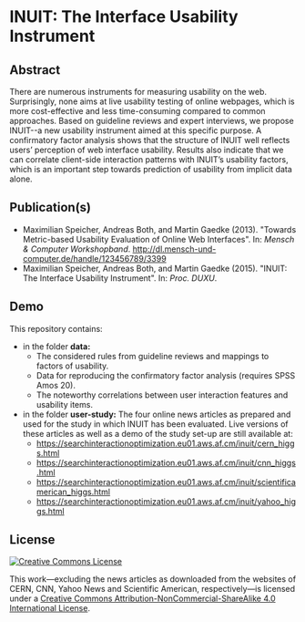 INUIT: The Interface Usability Instrument
=========================================

## Abstract

There are numerous instruments for measuring usability on the web. Surprisingly, none aims at live usability testing of online webpages, which is more cost-effective and less time-consuming compared to common approaches. Based on guideline reviews and expert interviews, we propose INUIT--a new usability instrument aimed at this specific purpose. A confirmatory factor analysis shows that the structure of INUIT well reflects users’ perception of web interface usability. Results also indicate that we can correlate client-side interaction patterns with INUIT’s usability factors, which is an important step towards prediction of usability from implicit data alone.

## Publication(s)

- Maximilian Speicher, Andreas Both, and Martin Gaedke (2013). "Towards Metric-based Usability Evaluation of Online Web Interfaces". In: *Mensch & Computer Workshopband*. http://dl.mensch-und-computer.de/handle/123456789/3399
- Maximilian Speicher, Andreas Both, and Martin Gaedke (2015). "INUIT: The Interface Usability Instrument". In: *Proc. DUXU*.

## Demo

This repository contains:

- in the folder **data:**
  - The considered rules from guideline reviews and mappings to factors of usability.
  - Data for reproducing the confirmatory factor analysis (requires SPSS Amos 20).
  - The noteworthy correlations between user interaction features and usability items.
- in the folder **user-study:** The four online news articles as prepared and used for the study in which INUIT has been evaluated. Live versions of these articles as well as a demo of the study set-up are still available at:
  - https://searchinteractionoptimization.eu01.aws.af.cm/inuit/cern_higgs.html
  - https://searchinteractionoptimization.eu01.aws.af.cm/inuit/cnn_higgs.html
  - https://searchinteractionoptimization.eu01.aws.af.cm/inuit/scientificamerican_higgs.html
  - https://searchinteractionoptimization.eu01.aws.af.cm/inuit/yahoo_higgs.html

## License

[![Creative Commons License](https://i.creativecommons.org/l/by-nc-sa/4.0/88x31.png)](http://creativecommons.org/licenses/by-nc-sa/4.0/)

This work&mdash;excluding the news articles as downloaded from the websites of CERN, CNN, Yahoo News and Scientific American, respectively&mdash;is licensed under a [Creative Commons Attribution-NonCommercial-ShareAlike 4.0 International License](http://creativecommons.org/licenses/by-nc-sa/4.0/).
